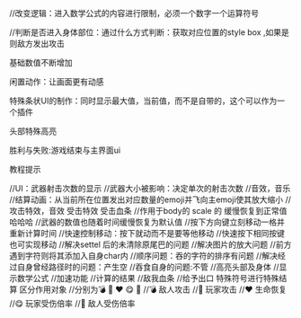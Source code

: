 
//改变逻辑：进入数学公式的内容进行限制，必须一个数字一个运算符号

//判断是否进入身体部位：通过什么方式判断：获取对应位置的style box ,如果是则敌方发出攻击

基础数值不断增加

闲置动作：让画面更有动感

特殊条状UI的制作：同时显示最大值，当前值，而不是自带的，这个可以作为一个插件

头部特殊高亮

胜利与失败:游戏结束与主界面ui

教程提示

//UI：武器射击次数的显示
//武器大小被影响：决定单次的射击次数
//音效，音乐
//结算动画：从当前所在位置发出对应数量的emoji并飞向主emoji使其放大缩小
//攻击特效，音效 受击特效 受击血条
//作用于body的 scale 的 缓慢恢复到正常值哈哈哈
//武器的数值也随着时间缓慢恢复为默认值
//按下方向键立刻移动一格并重新计算时间
//快速控制移动：按下就动而不是要等他移动
//快速按下相同按键也可实现移动
//解决settel 后的未清除原尾巴的问题
//解决图片的放大问题
//前方遇到字符则将其添加入自身char内
//顺序问题：吞的字符的排序有问题
//解决经过自身曾经路径时的问题：产生空
//吞食自身的问题:不管
//高亮头部及身体
//显示数学公式
//加速功能
//计算的结果
//敌我血条
//给予出口 特殊符号进行特殊结算 区分作用对象
//分别为💣 🏹 ❤️ 😋 🐣
//💣 敌人攻击
//🏹 玩家攻击
//❤️ 生命恢复
//😋 玩家受伤倍率
//🐣 敌人受伤倍率
